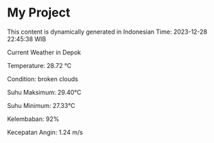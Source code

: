 # My Project

This content is dynamically generated in Indonesian Time: 2023-12-28 22:45:38 WIB


Current Weather in Depok

Temperature: 28.72 °C

Condition: broken clouds

Suhu Maksimum: 29.40°C

Suhu Minimum: 27.33°C

Kelembaban: 92%

Kecepatan Angin: 1.24 m/s

